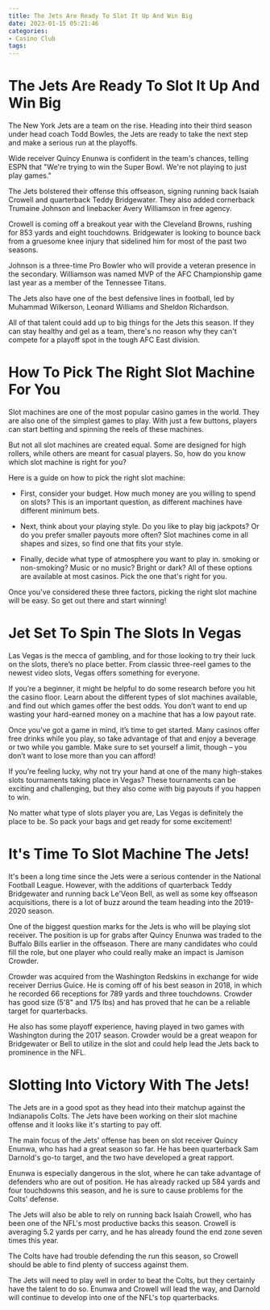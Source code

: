 ```yaml
---
title: The Jets Are Ready To Slot It Up And Win Big
date: 2023-01-15 05:21:46
categories:
- Casino Club
tags:
---
```



#  The Jets Are Ready To Slot It Up And Win Big

The New York Jets are a team on the rise. Heading into their third season under head coach Todd Bowles, the Jets are ready to take the next step and make a serious run at the playoffs.

Wide receiver Quincy Enunwa is confident in the team's chances, telling ESPN that "We're trying to win the Super Bowl. We're not playing to just play games."

The Jets bolstered their offense this offseason, signing running back Isaiah Crowell and quarterback Teddy Bridgewater. They also added cornerback Trumaine Johnson and linebacker Avery Williamson in free agency.

Crowell is coming off a breakout year with the Cleveland Browns, rushing for 853 yards and eight touchdowns. Bridgewater is looking to bounce back from a gruesome knee injury that sidelined him for most of the past two seasons.

Johnson is a three-time Pro Bowler who will provide a veteran presence in the secondary. Williamson was named MVP of the AFC Championship game last year as a member of the Tennessee Titans.

The Jets also have one of the best defensive lines in football, led by Muhammad Wilkerson, Leonard Williams and Sheldon Richardson.

All of that talent could add up to big things for the Jets this season. If they can stay healthy and gel as a team, there's no reason why they can't compete for a playoff spot in the tough AFC East division.

#  How To Pick The Right Slot Machine For You

Slot machines are one of the most popular casino games in the world. They are also one of the simplest games to play. With just a few buttons, players can start betting and spinning the reels of these machines.

But not all slot machines are created equal. Some are designed for high rollers, while others are meant for casual players. So, how do you know which slot machine is right for you?

Here is a guide on how to pick the right slot machine:

- First, consider your budget. How much money are you willing to spend on slots? This is an important question, as different machines have different minimum bets.

- Next, think about your playing style. Do you like to play big jackpots? Or do you prefer smaller payouts more often? Slot machines come in all shapes and sizes, so find one that fits your style.

- Finally, decide what type of atmosphere you want to play in. smoking or non-smoking? Music or no music? Bright or dark? All of these options are available at most casinos. Pick the one that's right for you.

Once you've considered these three factors, picking the right slot machine will be easy. So get out there and start winning!

#  Jet Set To Spin The Slots In Vegas

Las Vegas is the mecca of gambling, and for those looking to try their luck on the slots, there’s no place better. From classic three-reel games to the newest video slots, Vegas offers something for everyone.

If you’re a beginner, it might be helpful to do some research before you hit the casino floor. Learn about the different types of slot machines available, and find out which games offer the best odds. You don’t want to end up wasting your hard-earned money on a machine that has a low payout rate.

Once you’ve got a game in mind, it’s time to get started. Many casinos offer free drinks while you play, so take advantage of that and enjoy a beverage or two while you gamble. Make sure to set yourself a limit, though – you don’t want to lose more than you can afford!

If you’re feeling lucky, why not try your hand at one of the many high-stakes slots tournaments taking place in Vegas? These tournaments can be exciting and challenging, but they also come with big payouts if you happen to win.

No matter what type of slots player you are, Las Vegas is definitely the place to be. So pack your bags and get ready for some excitement!

#  It's Time To Slot Machine The Jets!

It's been a long time since the Jets were a serious contender in the National Football League. However, with the additions of quarterback Teddy Bridgewater and running back Le'Veon Bell, as well as some key offseason acquisitions, there is a lot of buzz around the team heading into the 2019-2020 season.

One of the biggest question marks for the Jets is who will be playing slot receiver. The position is up for grabs after Quincy Enunwa was traded to the Buffalo Bills earlier in the offseason. There are many candidates who could fill the role, but one player who could really make an impact is Jamison Crowder.

Crowder was acquired from the Washington Redskins in exchange for wide receiver Derrius Guice. He is coming off of his best season in 2018, in which he recorded 66 receptions for 789 yards and three touchdowns. Crowder has good size (5'8" and 175 lbs) and has proved that he can be a reliable target for quarterbacks.

He also has some playoff experience, having played in two games with Washington during the 2017 season. Crowder would be a great weapon for Bridgewater or Bell to utilize in the slot and could help lead the Jets back to prominence in the NFL.

#  Slotting Into Victory With The Jets!

The Jets are in a good spot as they head into their matchup against the Indianapolis Colts. The Jets have been working on their slot machine offense and it looks like it's starting to pay off.

The main focus of the Jets' offense has been on slot receiver Quincy Enunwa, who has had a great season so far. He has been quarterback Sam Darnold's go-to target, and the two have developed a great rapport.

Enunwa is especially dangerous in the slot, where he can take advantage of defenders who are out of position. He has already racked up 584 yards and four touchdowns this season, and he is sure to cause problems for the Colts' defense.

The Jets will also be able to rely on running back Isaiah Crowell, who has been one of the NFL's most productive backs this season. Crowell is averaging 5.2 yards per carry, and he has already found the end zone seven times this year.

The Colts have had trouble defending the run this season, so Crowell should be able to find plenty of success against them.

The Jets will need to play well in order to beat the Colts, but they certainly have the talent to do so. Enunwa and Crowell will lead the way, and Darnold will continue to develop into one of the NFL's top quarterbacks.